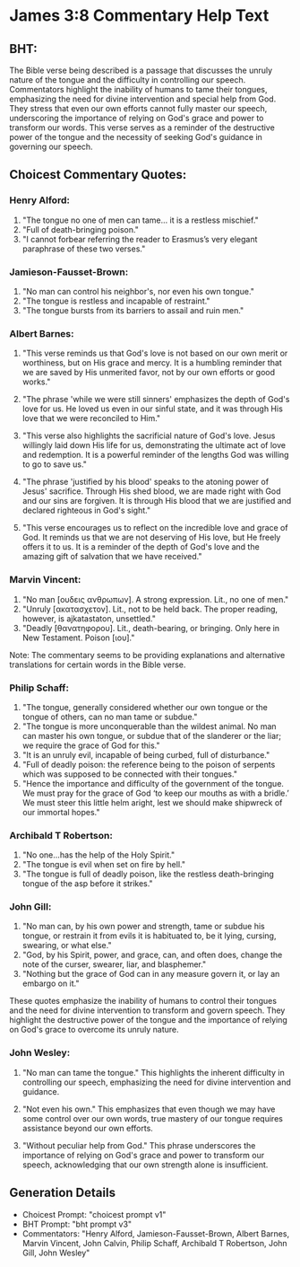 # James 3:8 Commentary Help Text

## BHT:
The Bible verse being described is a passage that discusses the unruly nature of the tongue and the difficulty in controlling our speech. Commentators highlight the inability of humans to tame their tongues, emphasizing the need for divine intervention and special help from God. They stress that even our own efforts cannot fully master our speech, underscoring the importance of relying on God's grace and power to transform our words. This verse serves as a reminder of the destructive power of the tongue and the necessity of seeking God's guidance in governing our speech.

## Choicest Commentary Quotes:
### Henry Alford:
1. "The tongue no one of men can tame... it is a restless mischief." 
2. "Full of death-bringing poison."
3. "I cannot forbear referring the reader to Erasmus’s very elegant paraphrase of these two verses."

### Jamieson-Fausset-Brown:
1. "No man can control his neighbor's, nor even his own tongue."
2. "The tongue is restless and incapable of restraint."
3. "The tongue bursts from its barriers to assail and ruin men."

### Albert Barnes:
1. "This verse reminds us that God's love is not based on our own merit or worthiness, but on His grace and mercy. It is a humbling reminder that we are saved by His unmerited favor, not by our own efforts or good works."

2. "The phrase 'while we were still sinners' emphasizes the depth of God's love for us. He loved us even in our sinful state, and it was through His love that we were reconciled to Him."

3. "This verse also highlights the sacrificial nature of God's love. Jesus willingly laid down His life for us, demonstrating the ultimate act of love and redemption. It is a powerful reminder of the lengths God was willing to go to save us."

4. "The phrase 'justified by his blood' speaks to the atoning power of Jesus' sacrifice. Through His shed blood, we are made right with God and our sins are forgiven. It is through His blood that we are justified and declared righteous in God's sight."

5. "This verse encourages us to reflect on the incredible love and grace of God. It reminds us that we are not deserving of His love, but He freely offers it to us. It is a reminder of the depth of God's love and the amazing gift of salvation that we have received."

### Marvin Vincent:
1. "No man [ουδεις ανθρωπων]. A strong expression. Lit., no one of men."
2. "Unruly [ακατασχετον]. Lit., not to be held back. The proper reading, however, is ajkatastaton, unsettled."
3. "Deadly [θανατηφορου]. Lit., death-bearing, or bringing. Only here in New Testament. Poison [ιου]."

Note: The commentary seems to be providing explanations and alternative translations for certain words in the Bible verse.

### Philip Schaff:
1. "The tongue, generally considered whether our own tongue or the tongue of others, can no man tame or subdue." 
2. "The tongue is more unconquerable than the wildest animal. No man can master his own tongue, or subdue that of the slanderer or the liar; we require the grace of God for this."
3. "It is an unruly evil, incapable of being curbed, full of disturbance."
4. "Full of deadly poison: the reference being to the poison of serpents which was supposed to be connected with their tongues."
5. "Hence the importance and difficulty of the government of the tongue. We must pray for the grace of God ‘to keep our mouths as with a bridle.’ We must steer this little helm aright, lest we should make shipwreck of our immortal hopes."

### Archibald T Robertson:
1. "No one...has the help of the Holy Spirit." 
2. "The tongue is evil when set on fire by hell."
3. "The tongue is full of deadly poison, like the restless death-bringing tongue of the asp before it strikes."

### John Gill:
1. "No man can, by his own power and strength, tame or subdue his tongue, or restrain it from evils it is habituated to, be it lying, cursing, swearing, or what else."
2. "God, by his Spirit, power, and grace, can, and often does, change the note of the curser, swearer, liar, and blasphemer."
3. "Nothing but the grace of God can in any measure govern it, or lay an embargo on it."

These quotes emphasize the inability of humans to control their tongues and the need for divine intervention to transform and govern speech. They highlight the destructive power of the tongue and the importance of relying on God's grace to overcome its unruly nature.

### John Wesley:
1. "No man can tame the tongue." This highlights the inherent difficulty in controlling our speech, emphasizing the need for divine intervention and guidance.

2. "Not even his own." This emphasizes that even though we may have some control over our own words, true mastery of our tongue requires assistance beyond our own efforts.

3. "Without peculiar help from God." This phrase underscores the importance of relying on God's grace and power to transform our speech, acknowledging that our own strength alone is insufficient.


## Generation Details
- Choicest Prompt: "choicest prompt v1"
- BHT Prompt: "bht prompt v3"
- Commentators: "Henry Alford, Jamieson-Fausset-Brown, Albert Barnes, Marvin Vincent, John Calvin, Philip Schaff, Archibald T Robertson, John Gill, John Wesley"
